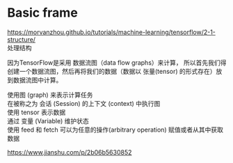 # Basic frame   
https://morvanzhou.github.io/tutorials/machine-learning/tensorflow/2-1-structure/     
处理结构    

因为TensorFlow是采用 数据流图（data flow graphs）来计算， 所以首先我们得创建一个数据流图，然后再将我们的数据（数据以 张量(tensor) 的形式存在）放到数据流图中计算。    
 
使用图 (graph) 来表示计算任务     
在被称之为 会话 (Session) 的上下文 (context) 中执行图     
使用 tensor 表示数据    
通过 变量 (Variable) 维护状态    
使用 feed 和 fetch 可以为任意的操作(arbitrary operation) 赋值或者从其中获取数据      

https://www.jianshu.com/p/2b06b5630852    


